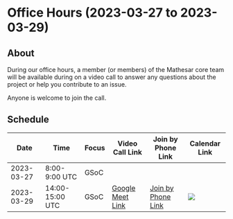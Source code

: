 # Office Hours (2023-03-27 to 2023-03-29)

## About

During our office hours, a member (or members) of the Mathesar core team will be available during on a video call to answer any questions about the project or help you contribute to an issue. 

Anyone is welcome to join the call.

## Schedule

| Date | Time | Focus | Video Call Link | Join by Phone Link | Calendar Link |
|-|-|-|-|-|-|
| 2023-03-27 | 8:00-9:00 UTC | GSoC | | |
| 2023-03-29 | 14:00-15:00 UTC | GSoC | [Google Meet Link](https://meet.google.com/gqz-skux-jwg) | [Join by Phone Link](https://tel.meet/gqz-skux-jwg?pin=3833792557883) | <a target="_blank" href="https://calendar.google.com/calendar/event?action=TEMPLATE&amp;tmeid=NDBmdWxtMDFuM2lhdGQ0cnExazJiZmZjMmwgY181YTc3OWRlOGY5ZTA1NGE2NDVjMTE5MjYzMDJjMTIyMmU0ZDgxYWE4NWMxMjZjODRlYjIzZWYwNTZkOWI5NDA4QGc&amp;tmsrc=c_5a779de8f9e054a645c11926302c1222e4d81aa85c126c84eb23ef056d9b9408%40group.calendar.google.com"><img border="0" src="https://www.google.com/calendar/images/ext/gc_button1_en.gif"></a>
